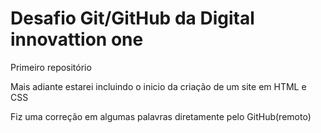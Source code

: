 # Desafio Git/GitHub da Digital innovattion one
 Primeiro repositório

Mais adiante estarei incluindo o inicio da criação de um site em HTML e CSS

Fiz uma correção em algumas palavras diretamente pelo GitHub(remoto)
